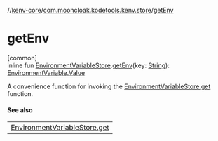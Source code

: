 //[kenv-core](../../index.md)/[com.mooncloak.kodetools.kenv.store](index.md)/[getEnv](get-env.md)

# getEnv

[common]\
inline fun [EnvironmentVariableStore](-environment-variable-store/index.md).[getEnv](get-env.md)(key: [String](https://kotlinlang.org/api/core/kotlin-stdlib/kotlin/-string/index.html)): [EnvironmentVariable.Value](../com.mooncloak.kodetools.kenv/-environment-variable/-value/index.md)

A convenience function for invoking the [EnvironmentVariableStore.get](-environment-variable-store/get.md) function.

#### See also

| |
|---|
| [EnvironmentVariableStore.get](-environment-variable-store/get.md) |
